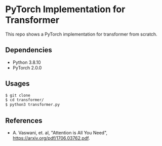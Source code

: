 # PyTorch Implementation for Transformer

This repo shows a PyTorch implementation for transformer from scratch.

## Dependencies
* Python 3.8.10
* PyTorch 2.0.0

## Usages
```bash
$ git clone
$ cd transformer/
$ python3 transformer.py
```

## References
* A. Vaswani, et. al, "Attention is All You Need", https://arxiv.org/pdf/1706.03762.pdf.

